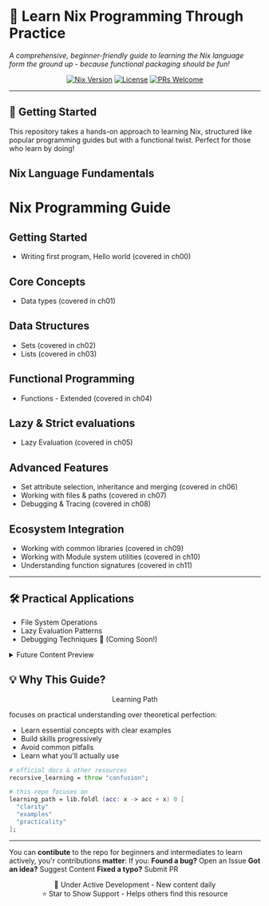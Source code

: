 # 🐧 Learn Nix Programming Through Practice

*A comprehensive, beginner-friendly guide to learning the Nix language  form the ground up - because functional packaging should be fun!*

<div align="center">

[![Nix Version](https://img.shields.io/badge/Nix-2.24.12-blue?logo=nixos&logoColor=white)](https://nixos.org)
[![License](https://img.shields.io/badge/License-MIT-green.svg)](LICENSE)
[![PRs Welcome](https://img.shields.io/badge/PRs-welcome-brightgreen.svg)](CONTRIBUTING.md)

</div>

---

## 🚀 Getting Started

This repository takes a hands-on approach to learning Nix, structured like popular programming guides but with a functional twist. Perfect for those who learn by doing!


## Nix Language Fundamentals

# Nix Programming Guide

## Getting Started
- Writing first program, Hello world (covered in ch00)

## Core Concepts
- Data types (covered in ch01)

## Data Structures
- Sets (covered in ch02)
- Lists (covered in ch03)

## Functional Programming
- Functions - Extended (covered in ch04)

## Lazy & Strict evaluations
- Lazy Evaluation (covered in ch05)

## Advanced Features
- Set attribute selection, inheritance and merging (covered in ch06)
- Working with files & paths (covered in ch07)
- Debugging & Tracing (covered in ch08)

## Ecosystem Integration
- Working with common libraries (covered in ch09)
- Working with Module system utilities (covered in ch10)
- Understanding function signatures (covered in ch11)
---

## 🛠 Practical Applications
- File System Operations
- Lazy Evaluation Patterns
- Debugging Techniques 🐛 (Coming Soon!)

<details>
<summary>Future Content Preview</summary>

- Derivation Patterns
- NixOS Module System
- Advanced Package Composition
- Performance Optimization
- Real-world Project Templates
</details>

## 💡 Why This Guide?

<div align="center">
Learning Path
</div>

focuses on practical understanding over theoretical perfection:
- Learn essential concepts with clear examples
- Build skills progressively
- Avoid common pitfalls
- Learn what you'll actually use

```nix
# official docs & other resources 
recursive_learning = throw "confusion";

# this repo focuses on 
learning_path = lib.foldl (acc: x -> acc + x) 0 [
  "clarity"
  "examples"
  "practicality"
];
```

---

You can **contibute** to the repo for beginners and intermediates to learn actively, you'r contributions **matter**:
If you:
    **Found a bug?** Open an Issue
    **Got an idea?** Suggest Content
    **Fixed a typo?** Submit PR


<div align="center">
🔧 Under Active Development - New content daily</br>
⭐ Star to Show Support - Helps others find this resource</br>
</div>
